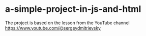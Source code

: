 # a-simple-project-in-js-and-html
The project is based on the lesson from the YouTube channel https://www.youtube.com/@sergeydmitrievsky
